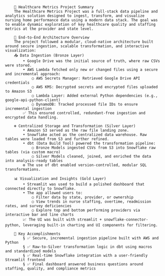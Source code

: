 		🏥 Healthcare Metrics Project Summary
		The Healthcare Metrics Project was a full-stack data pipeline and analytics solution designed to ingest, transform, and visualize nursing home performance data using a modern data stack. The goal was to enable dynamic exploration of key healthcare quality and staffing metrics at the provider and state level.
		
		🔧 End-to-End Architecture Overview
		The project followed a modular, cloud-native architecture built around secure ingestion, scalable transformation, and interactive visualization:
		📥 Data Ingestion (Bronze Layer)
			• Google Drive was the initial source of truth, where raw CSVs were stored.
			• AWS Lambda fetched only new or changed files using a secure and incremental approach:
				○ AWS Secrets Manager: Retrieved Google Drive API credentials
				○ AWS KMS: Decrypted secrets and encrypted files uploaded to Amazon S3
				○ Lambda Layer: Added external Python dependencies (e.g., google-api-python-client)
				○ DynamoDB: Tracked processed file IDs to ensure incremental ingestion
			✅ This ensured controlled, redundant-free ingestion and encrypted data handling.
		
		❄️ Centralized Storage and Transformation (Silver Layer)
			• Amazon S3 served as the raw file landing zone.
			• Snowflake acted as the centralized data warehouse. Raw tables were loaded from S3 and further refined.
			• dbt (Data Build Tool) powered the transformation pipeline:
				○ Bronze Models ingested CSVs from S3 into Snowflake raw tables (via custom macro)
				○ Silver Models cleaned, joined, and enriched the data into analysis-ready tables
			⚙️ The use of dbt enabled version-controlled, modular SQL transformations.
		
		📊 Visualization and Insights (Gold Layer)
			• Streamlit was used to build a polished dashboard that connected directly to Snowflake.
			• The app allowed users to:
				○ Filter data by state, provider, or ownership
				○ View trends in nurse staffing, overtime, readmission rates, and survey deficiencies
				○ Explore top and bottom performing providers via interactive bar and line charts
			📈 The UI was built with streamlit + snowflake-connector-python, leveraging built-in charting and UI components for filtering.
		
		📌 Key Accomplishments
			§ ✅ Secure, incremental ingestion pipeline built with AWS and Python
			§ ✅ Raw-to-Silver transformation logic in dbt using macros and standardized models
			§ ✅ Real-time Snowflake integration with a user-friendly Streamlit frontend
			§ ✅ Final dashboard answered business questions around staffing, quality, and compliance metrics
